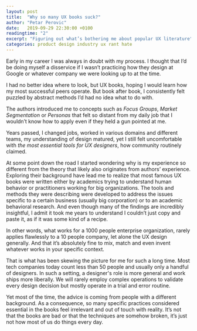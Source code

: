 ```yaml
---
layout: post
title:  "Why so many UX books suck?"
author: "Petar Perovic"
date:   2019-09-29 22:30:00 +0100
readingtime: "2"
excerpt: "Figuring out what’s bothering me about popular UX literature"
categories: product design industry ux rant hate
---
```


Early in my career I was always in doubt with my process. I thought that I’d be doing myself a disservice if I wasn’t practicing how they design at Google or whatever company we were looking up to at the time.

I had no better idea where to look, but UX books, hoping I would learn how my most successful peers operate. But book after book, I consistently felt puzzled by abstract methods I’d had no idea what to do with.

The authors introduced me to concepts such as _Focus Groups_, _Market Segmentation_ or _Personas_ that felt so distant from my daily job that I wouldn’t know how to apply even if they held a gun pointed at me.

Years passed, I changed jobs, worked in various domains and different teams, my understanding of design matured, yet I still felt uncomfortable with _the most essential tools for UX designers_, how community routinely claimed.

At some point down the road I started wondering why is my experience so different from the theory that likely also originates from authors’ experience. Exploring their background have lead me to realize that most famous UX books were written either by academics trying to understand human behavior or practitioners working for big organizations. The tools and methods they were describing were developed to address the issues specific to a certain business (usually big corporation) or to an academic behavioral research. And even though many of the findings are incredibly insightful, I admit it took me years to understand I couldn’t just copy and paste it, as if it was some kind of a recipe.

In other words, what works for a 1000 people enterprise organization, rarely applies flawlessly to a 10 people company, let alone the UX design generally. And that it’s absolutely fine to mix, match and even invent whatever works in your specific context.

That is what has been skewing the picture for me for such a long time. Most tech companies today count less than 50 people and usually only a handful of designers. In such a setting, a designer's role is more general and work ships more liberally. We will rarely employ complex operations to validate every design decision but mostly operate in a trial and error routine.

Yet most of the time, the advice is coming from people with a different background. As a consequence, so many specific practices considered essential in the books feel irrelevant and out of touch with reality. It’s not that the books are bad or that the techniques are somehow broken, it’s just not how most of us do things every day.